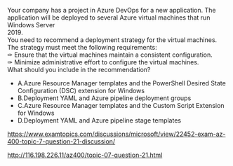 Your company has a project in Azure DevOps for a new application. The application will be deployed to several Azure virtual machines that run Windows Server<br/>2019.<br/>You need to recommend a deployment strategy for the virtual machines. The strategy must meet the following requirements:<br/>✑ Ensure that the virtual machines maintain a consistent configuration.<br/>✑ Minimize administrative effort to configure the virtual machines.<br/>What should you include in the recommendation?<br/><ul><li class="multi-choice-item"><span class="multi-choice-letter" data-choice-letter="A">A.</span>Azure Resource Manager templates and the PowerShell Desired State Configuration (DSC) extension for Windows</li><li class="multi-choice-item"><span class="multi-choice-letter" data-choice-letter="B">B.</span>Deployment YAML and Azure pipeline deployment groups</li><li class="multi-choice-item correct-hidden"><span class="multi-choice-letter" data-choice-letter="C">C.</span>Azure Resource Manager templates and the Custom Script Extension for Windows</li><li class="multi-choice-item"><span class="multi-choice-letter" data-choice-letter="D">D.</span>Deployment YAML and Azure pipeline stage templates</li></ul><p><a href="https://www.examtopics.com/discussions/microsoft/view/22452-exam-az-400-topic-7-question-21-discussion/">https://www.examtopics.com/discussions/microsoft/view/22452-exam-az-400-topic-7-question-21-discussion/</a></p><p><a href="http://116.198.226.11/az400/topic-07-question-21.html">http://116.198.226.11/az400/topic-07-question-21.html</a></p><script src="https://giscus.app/client.js"                    data-repo="azsamples/az204"                    data-repo-id="R_kgDOMRXzDQ"                    data-category="General"                    data-category-id="DIC_kwDOMRXzDc4Cgi27"                    data-mapping="pathname"                    data-strict="0"                    data-reactions-enabled="0"                    data-emit-metadata="0"                    data-input-position="bottom"                    data-theme="preferred_color_scheme"                    data-lang="en"                    crossorigin="anonymous"                    async>                    </script>